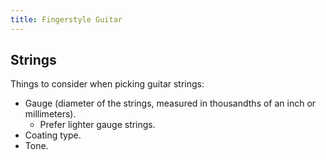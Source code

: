 ```yaml
---
title: Fingerstyle Guitar
---
```


## Strings
Things to consider when picking guitar strings:
- Gauge (diameter of the strings, measured in thousandths of an inch or millimeters).
    - Prefer lighter gauge strings.
- Coating type.
- Tone.

